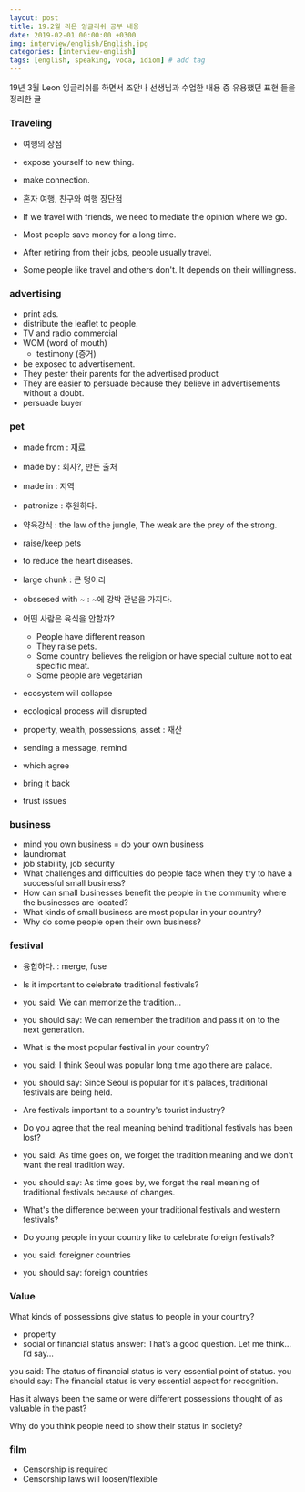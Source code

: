 ```yaml
---
layout: post
title: 19.2월 리온 잉글리쉬 공부 내용
date: 2019-02-01 00:00:00 +0300
img: interview/english/English.jpg
categories: [interview-english] 
tags: [english, speaking, voca, idiom] # add tag
---
```


19년 3월 Leon 잉글리쉬를 하면서 조안나 선생님과 수업한 내용 중 유용했던 표현 들을 정리한 글

### Traveling

+ 여행의 장점
+ expose yourself to new thing.
+ make connection.

+ 혼자 여행, 친구와 여행 장단점
+ If we travel with friends, we need to mediate the opinion where we go.

+ Most people save money for a long time.
+ After retiring from their jobs, people usually travel.
+ Some people like travel and others don't. It depends on their willingness.

### advertising

+ print ads.
+ distribute the leaflet to people. 
+ TV and radio commercial
+ WOM (word of mouth)
    + testimony (증거)
+ be exposed to advertisement.
+ They pester their parents for the advertised product
+ They are easier to persuade because they believe in advertisements without a doubt.
+ persuade buyer

### pet

+ made from : 재료
+ made by : 회사?, 만든 출처
+ made in : 지역
+ patronize : 후원하다.
+ 약육강식 : the law of the jungle, The weak are the prey of the strong.
+ raise/keep pets
+ to reduce the heart diseases.
+ large chunk : 큰 덩어리
+ obssesed with ~ : ~에 강박 관념을 가지다.
+ 어떤 사람은 육식을 안할까?
    + People have different reason
    + They raise pets.
    + Some country believes the religion or have special culture not to eat specific meat.
    + Some people are vegetarian
    
+ ecosystem will collapse
+ ecological process will disrupted
+ property, wealth, possessions, asset : 재산

+ sending a message, remind 
+ which agree 
+ bring it back
+ trust issues

### business

+ mind you own business = do your own business
+ laundromat
+ job stability, job security
+ What challenges and difficulties do people face when they try to have a successful small business?
+ How can small businesses benefit the people in the community where the businesses are located?
+ What kinds of small business are most popular in your country?
+ Why do some people open their own business?
 
### festival

+ 융합하다. : merge, fuse
+ Is it important to celebrate traditional festivals? 
+ you said: We can memorize the tradition...
+ you should say: We can remember the tradition and pass it on to the next generation.

+ What is the most popular festival in your country?
+ you said: I think Seoul was popular long time ago there are palace.
+ you should say: Since Seoul is popular for it's palaces, traditional festivals are being held.

+ Are festivals important to a country's tourist industry?

+ Do you agree that the real meaning behind traditional festivals has been lost?
+ you said: As time goes on, we forget the tradition meaning and we don't want the real tradition way.
+ you should say: As time goes by, we forget the real meaning of traditional festivals because of changes.

+ What's the difference between your traditional festivals and western festivals?

+ Do young people in your country like to celebrate foreign festivals?
+ you said: foreigner countries
+ you should say: foreign countries

### Value

What kinds of possessions give status to people in your country?
- property
- social or financial status
answer: That’s a good question. Let me think…I’d say...

you said: The status of financial status is very essential point of status.
you should say: The financial status is very essential aspect for recognition.

Has it always been the same or were different possessions thought of as valuable in the past?

Why do you think people need to show their status in society?

### film

+ Censorship is required
+ Censorship laws will loosen/flexible